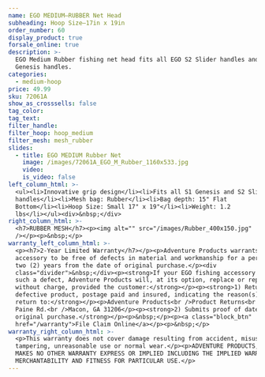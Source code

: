 ```yaml
---
name: EGO MEDIUM—RUBBER Net Head
subheading: Hoop Size—17in x 19in
order_number: 60
display_product: true
forsale_online: true
description: >-
  EGO Medium Rubber fishing net head fits all EGO S2 Slider handles and S1
  Genesis handles.
categories:
  - medium-hoop
price: 49.99
sku: 72061A
show_as_crosssells: false
tag_color:
tag_text:
filter_handle:
filter_hoop: hoop_medium
filter_mesh: mesh_rubber
slides:
  - title: EGO MEDIUM Rubber Net
    image: /images/72061A_EGO_M_Rubber_1160x533.jpg
    video:
    is_video: false
left_column_html: >-
  <ul><li>Innovative grip design</li><li>Fits all S1 Genesis and S2 Slider
  handles</li><li>Mesh bag: Rubber</li><li>Bag depth: 15" Flat
  Bottom</li><li>Hoop Size: Small 17" x 19"</li><li>Weight: 1.2
  lbs</li></ul><div>&nbsp;</div>
right_column_html: >-
  <h7>RUBBER MESH</h7><p><img alt="" src="/images/Rubber_400x150.jpg"
  /></p><p>&nbsp;</p>
warranty_left_column_html: >-
  <p><h7>2-Year Limited Warranty</h7></p><p>Adventure Products warrants your EGO
  accessory to be free of defects in material and workmanship for a period of
  two (2) years from the date of original purchase.</p><div
  class="divider">&nbsp;</div><p><strong>If your EGO fishing accessory exhibits
  such a defect, Adventure Products will, at its option, replace or repair it
  without charge, provided the customer:</strong></p><p><strong>1) Returns the
  defective product, postage paid and insured, indicating the reason(s) for the
  return to:</strong></p><p>Adventure Products<br />Product Returns<br />889 Guy
  Paine Rd.<br />Macon, GA 31206</p><p><strong>2) Submits proof of date of
  original purchase.</strong></p><p>&nbsp;</p><p><a class="block_btn"
  href="/warranty">File Claim Online</a></p><p>&nbsp;</p>
warranty_right_column_html: >-
  <p>This warranty does not cover damage resulting from accident, misuse, abuse,
  tampering, unreasonable use or normal wear.</p><p>ADVENTURE PRODUCTS, INC.
  MAKES NO OTHER WARRANTY EXPRESS OR IMPLIED INCLUDING THE IMPLIED WARRANTIES OF
  MERCHANTABILITY AND FITNESS FOR PARTICULAR USE.</p>
---
```

